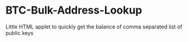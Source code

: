# BTC-Bulk-Address-Lookup
Little HTML applet to quickly get the balance of comma separated list of public keys
